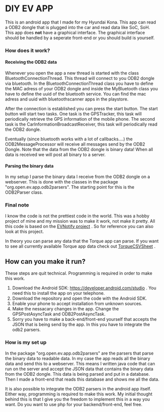 
# DIY EV APP  
This is an android app that I made for my Hyundai Kona. This app can read a ODB2 dongle that is plugged into the car and read data like SoC, SoH. This app does **not** have a graphical interface. The graphical interface should be handled by a seperate front-end or you should build is yourself. 

### How does it work?
#### Receiving the ODB2 data
Whenever you open the app a new thread is started with the class BluetoothConnectionThread. This thread will connect to you ODB2 dongle via bluetooth. In the BluetoothConnectionThread class you have to define the MAC adress of your ODB2 dongle and inside the MyBluetooth class you have to define the uuid of the bluetooth service. You can find the mac adress and uuid with bluetoothscanner apps in the playstore.

After the connection is established you can press the start button. The start button will start two tasks. One task is the GPSTracker, this task will periodically retrieve the GPS information of the mobile phone. The second task is the CarInformationBroadcastReceiver, this task will periodically read the ODB2 dongle. 

Eventually (since bluetooth works with a lot of callbacks....) the ODB2MessageProcessor will receive all messages send by the ODB2 Dongle. Note that the data from the ODB2 dongle is binary data! When all data is received we will post all binary to a server. 
#### Parsing the binary data
In my setup I parse the binary data I receive from the ODB2 dongle on a webserver. This is done with the classes in the package "org.open.ev.app.odb2parsers".  The starting point for this is the ODB2Parser class. 
### Final note
I know the code is not the prettiest code in the world. This was a hobby project of mine and my mission was to make it work, not make it pretty. All this code is based on the [EVNotify project](https://github.com/EVNotify/EVNotify/blob/master/app/www/components/cars/KONA_EV.vue) . So for reference you can also look at this project. 

In theory you can parse any data that the Torque app can parse. If you want to see all currently available Torque app data check out [TorqueCSVSheet](https://github.com/JejuSoul/OBD-PIDs-for-HKMC-EVs/tree/master/Hyundai%20Kona%20EV%20%26%20Kia%20Niro%20EV) .

## How can you make it run?
These steps are quit technical. Programming is required in order to make this work.
1. Download the Android SDK: https://developer.android.com/studio . You need this to install the app on your telephone.
2. Download the repository and open the code with the Android SDK.
3. Enable your phone to accept installation from unknown sources.
4. Make the nessacary changes in the app. Change the GPSPostAsyncTask and ODB2PostAsyncTask.
5. Sorry you have to make a back-end/front-end yourself that accepts the JSON that is being send by the app. In this you have to integrate the odb2 parsers. 

### How is my set up
In the package "org.open.ev.app.odb2parsers" are the parsers that parse the binary data to readable data. In my case the app reads all the binary data and send this to a webserver. This means I written java code that can run on the server and accept the JSON data that contains the binary data from the ODB2 dongle. This data is being parsed and put in a database. Then I made a front-end that reads this database and shows me all the data. 

It is also possible to integrate the ODB2 parsers in the android app itself. Either way, programming is required to make this work. My initial thought behind this is that I give you the freedom to implement this in a way you want. Do you want to use php for your backend/front-end, feel free. 
